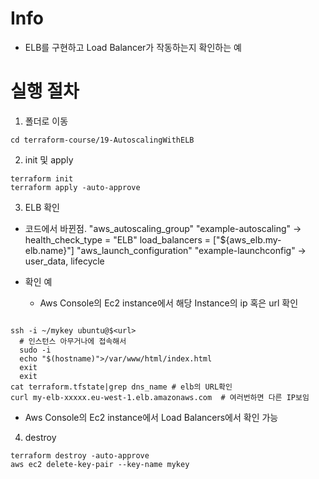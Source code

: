 # Info
* ELB를 구현하고 Load Balancer가 작동하는지 확인하는 예

# 실행 절차
1. 폴더로 이동
```
cd terraform-course/19-AutoscalingWithELB
```

2. init 및 apply
```
terraform init
terraform apply -auto-approve
```


3. ELB 확인
* 코드에서 바뀐점.
  "aws_autoscaling_group" "example-autoscaling" →  health_check_type = "ELB"
      load_balancers = ["${aws_elb.my-elb.name}"]
  "aws_launch_configuration" "example-launchconfig" → user_data, lifecycle

* 확인 예
  - Aws Console의 Ec2 instance에서 해당 Instance의 ip 혹은 url 확인
```

ssh -i ~/mykey ubuntu@$<url>
  # 인스턴스 아무거나에 접속해서
  sudo -i
  echo "$(hostname)">/var/www/html/index.html
  exit
  exit
cat terraform.tfstate|grep dns_name # elb의 URL확인
curl my-elb-xxxxx.eu-west-1.elb.amazonaws.com  # 여러번하면 다른 IP보임
```
* Aws Console의 Ec2 instance에서 Load Balancers에서 확인 가능

4. destroy
```
terraform destroy -auto-approve
aws ec2 delete-key-pair --key-name mykey

```
